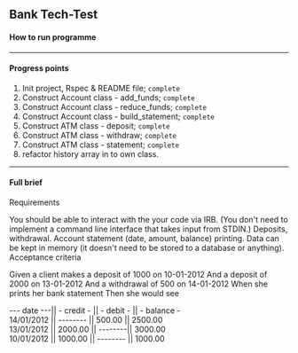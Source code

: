 ## Bank Tech-Test

#### How to run programme

---

#### Progress points
1) Init project, Rspec & README file; `complete` <br>
2) Construct Account class - add_funds; `complete` <br>
3) Construct Account class - reduce_funds; `complete`<br>
4) Construct Account class - build_statement; `complete`<br>
5) Construct ATM class - deposit; `complete`<br>
6) Construct ATM class - withdraw; `complete`<br>
7) Construct ATM class - statement; `complete`<br>
8) refactor history array in to own class.

---

#### Full brief
Requirements

You should be able to interact with the your code via IRB. (You don't need to implement a command line interface that takes input from STDIN.)
Deposits, withdrawal.
Account statement (date, amount, balance) printing.
Data can be kept in memory (it doesn't need to be stored to a database or anything).
Acceptance criteria

Given a client makes a deposit of 1000 on 10-01-2012 And a deposit of 2000 on 13-01-2012 And a withdrawal of 500 on 14-01-2012 When she prints her bank statement Then she would see

--- date ---|| - credit - || - debit - || - balance -  <br>
14/01/2012 || -------- ||  500.00 || 2500.00 <br>
13/01/2012 || 2000.00 || --------|| 3000.00 <br>
10/01/2012 || 1000.00 || -------- || 1000.00
